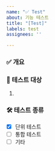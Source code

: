 ```yaml
---
name: "✅ Test"
about: 기능 테스트
title: "[Test]"
labels: test
assignees: ''

---
```


### ✅ 개요

### 🧪 테스트 대상
1. 

### 🛠 테스트 종류
- [x] 단위 테스트
- [ ] 통합 테스트
- [ ] 기타
